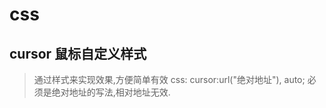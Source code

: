 # css

## cursor 鼠标自定义样式

> 通过样式来实现效果,方便简单有效
> css: cursor:url("绝对地址"), auto; 必须是绝对地址的写法,相对地址无效.



